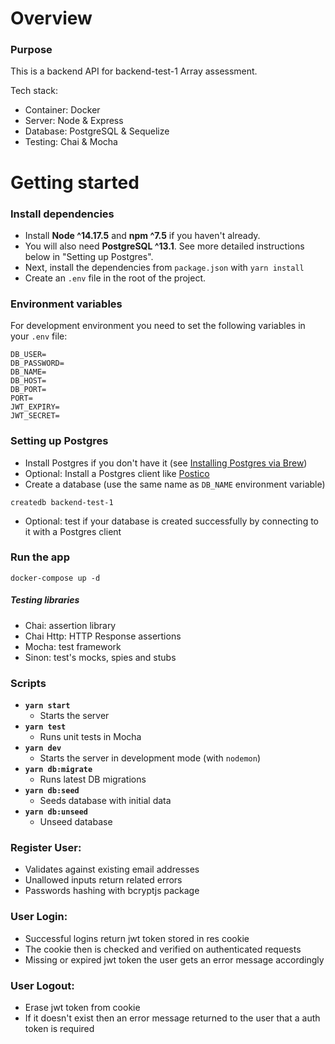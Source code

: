 # Overview

### Purpose

This is a backend API for backend-test-1 Array assessment.

Tech stack:
- Container: Docker
- Server: Node & Express
- Database: PostgreSQL & Sequelize
- Testing: Chai & Mocha

# Getting started

### Install dependencies

- Install **Node ^14.17.5** and **npm ^7.5** if you haven't already.
- You will also need **PostgreSQL ^13.1**. See more detailed instructions below in "Setting up Postgres".
- Next, install the dependencies from `package.json` with `yarn install`
- Create an `.env` file in the root of the project.

### Environment variables

For development environment you need to set the following variables in your `.env` file:

```
DB_USER=
DB_PASSWORD=
DB_NAME=
DB_HOST=
DB_PORT=
PORT=
JWT_EXPIRY=
JWT_SECRET=
```


### Setting up Postgres

- Install Postgres if you don't have it (see [Installing Postgres via Brew](https://gist.github.com/sgnl/609557ebacd3378f3b72))
- Optional: Install a Postgres client like [Postico](https://eggerapps.at/postico/)
- Create a database (use the same name as `DB_NAME` environment variable)

```
createdb backend-test-1
```

- Optional: test if your database is created successfully by connecting to it with a Postgres client

### Run the app

```
docker-compose up -d
```

##### Testing libraries

- Chai: assertion library
- Chai Http: HTTP Response assertions
- Mocha: test framework
- Sinon: test's mocks, spies and stubs


### Scripts

- **`yarn start`**
    - Starts the server
- **`yarn test`**
    - Runs unit tests in Mocha
- **`yarn dev`**
    - Starts the server in development mode (with `nodemon`)
- **`yarn db:migrate`**
    - Runs latest DB migrations
- **`yarn db:seed`**
    - Seeds database with initial data
- **`yarn db:unseed`**
    - Unseed database


### Register User:
 - Validates against existing email addresses
 - Unallowed inputs return related errors
 - Passwords hashing with bcryptjs package

### User Login:
 - Successful logins return jwt token stored in res cookie
 - The cookie then is checked and verified on authenticated requests
 - Missing or expired jwt token the user gets an error message accordingly

### User Logout:
 - Erase jwt token from cookie
 - If it doesn't exist then an error message returned to the user that a auth token is required
